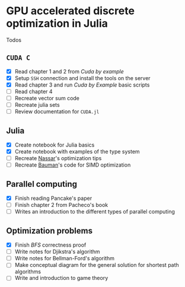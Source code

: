 # GPU accelerated discrete optimization in Julia

Todos

## `CUDA C`

- [x] Read chapter 1 and 2 from *Cuda by example*
- [x] Setup `SSH` connection and install the tools on the server
- [x] Read chapter 3 and run *Cuda by Example* basic scripts
- [ ] Read chapter 4
- [ ] Recreate vector sum code
- [ ] Recreate julia sets
- [ ] Review documentation for `CUDA.jl`

## Julia

- [x] Create notebook for Julia basics
- [x] Create notebook with examples of the type system
- [ ] Recreate [Nassar](https://youtu.be/S5R8zXJOsUQ)'s optimization tips
- [ ] Recreate [Bauman](https://juliaacademy.com/p/parallel-computing)'s code
	for SIMD optimization

## Parallel computing

- [x] Finish reading Pancake's paper
- [ ] Finish chapter 2 from Pacheco's book
- [ ] Writes an introduction to the different types of parallel computing

## Optimization problems

- [x] Finish *BFS* correctness proof
- [ ] Write notes for Djikstra's algorithm
- [ ] Write notes for Bellman-Ford's algorithm
- [ ] Make conceptual diagram for the general solution for shortest path
  algorithms
- [ ] Write and introduction to game theory
